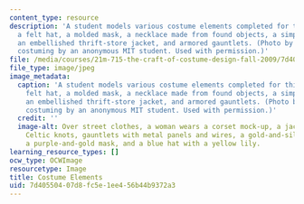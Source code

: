 ```yaml
---
content_type: resource
description: 'A student models various costume elements completed for this course:
  a felt hat, a molded mask, a necklace made from found objects, a simple corset,
  an embellished thrift-store jacket, and armored gauntlets. (Photo by Leslie Held;
  costuming by an anonymous MIT student. Used with permission.)'
file: /media/courses/21m-715-the-craft-of-costume-design-fall-2009/7d40550407d8fc5e1ee456b44b9372a3_21m-715f09.jpg
file_type: image/jpeg
image_metadata:
  caption: 'A student models various costume elements completed for this course: a
    felt hat, a molded mask, a necklace made from found objects, a simple corset,
    an embellished thrift-store jacket, and armored gauntlets. (Photo by Leslie Held;
    costuming by an anonymous MIT student. Used with permission.)'
  credit: ''
  image-alt: Over street clothes, a woman wears a corset mock-up, a jacket with painted
    Celtic knots, gauntlets with metal panels and wires, a gold-and-silver bead necklace,
    a purple-and-gold mask, and a blue hat with a yellow lily.
learning_resource_types: []
ocw_type: OCWImage
resourcetype: Image
title: Costume Elements
uid: 7d405504-07d8-fc5e-1ee4-56b44b9372a3
---
```

